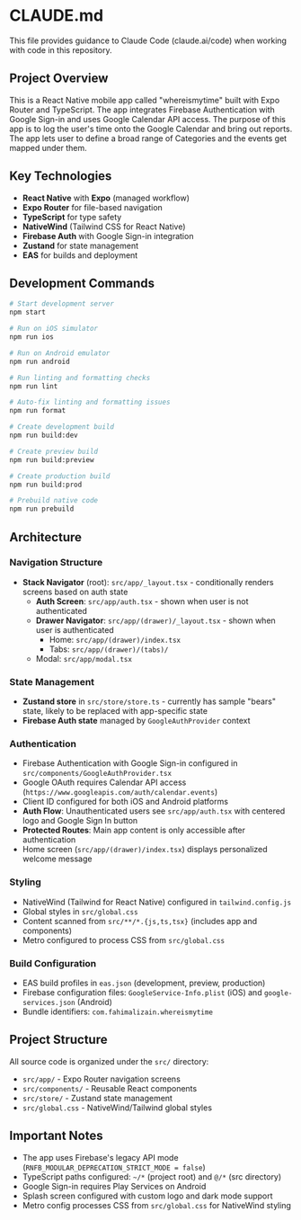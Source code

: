 # CLAUDE.md

This file provides guidance to Claude Code (claude.ai/code) when working with code in this repository.

## Project Overview

This is a React Native mobile app called "whereismytime" built with Expo Router and TypeScript. The app integrates Firebase Authentication with Google Sign-in and uses Google Calendar API access. The purpose of this app is to log the user's time onto the Google Calendar and bring out reports. The app lets user to define a broad range of Categories and the events get mapped under them.

## Key Technologies

- **React Native** with **Expo** (managed workflow)
- **Expo Router** for file-based navigation
- **TypeScript** for type safety
- **NativeWind** (Tailwind CSS for React Native)
- **Firebase Auth** with Google Sign-in integration
- **Zustand** for state management
- **EAS** for builds and deployment

## Development Commands

```bash
# Start development server
npm start

# Run on iOS simulator
npm run ios

# Run on Android emulator
npm run android

# Run linting and formatting checks
npm run lint

# Auto-fix linting and formatting issues
npm run format

# Create development build
npm run build:dev

# Create preview build
npm run build:preview

# Create production build
npm run build:prod

# Prebuild native code
npm run prebuild
```

## Architecture

### Navigation Structure

- **Stack Navigator** (root): `src/app/_layout.tsx` - conditionally renders screens based on auth state
  - **Auth Screen**: `src/app/auth.tsx` - shown when user is not authenticated
  - **Drawer Navigator**: `src/app/(drawer)/_layout.tsx` - shown when user is authenticated
    - Home: `src/app/(drawer)/index.tsx`
    - Tabs: `src/app/(drawer)/(tabs)/`
  - Modal: `src/app/modal.tsx`

### State Management

- **Zustand store** in `src/store/store.ts` - currently has sample "bears" state, likely to be replaced with app-specific state
- **Firebase Auth state** managed by `GoogleAuthProvider` context

### Authentication

- Firebase Authentication with Google Sign-in configured in `src/components/GoogleAuthProvider.tsx`
- Google OAuth requires Calendar API access (`https://www.googleapis.com/auth/calendar.events`)
- Client ID configured for both iOS and Android platforms
- **Auth Flow**: Unauthenticated users see `src/app/auth.tsx` with centered logo and Google Sign In button
- **Protected Routes**: Main app content is only accessible after authentication
- Home screen (`src/app/(drawer)/index.tsx`) displays personalized welcome message

### Styling

- NativeWind (Tailwind for React Native) configured in `tailwind.config.js`
- Global styles in `src/global.css`
- Content scanned from `src/**/*.{js,ts,tsx}` (includes app and components)
- Metro configured to process CSS from `src/global.css`

### Build Configuration

- EAS build profiles in `eas.json` (development, preview, production)
- Firebase configuration files: `GoogleService-Info.plist` (iOS) and `google-services.json` (Android)
- Bundle identifiers: `com.fahimalizain.whereismytime`

## Project Structure

All source code is organized under the `src/` directory:
- `src/app/` - Expo Router navigation screens
- `src/components/` - Reusable React components
- `src/store/` - Zustand state management
- `src/global.css` - NativeWind/Tailwind global styles

## Important Notes

- The app uses Firebase's legacy API mode (`RNFB_MODULAR_DEPRECATION_STRICT_MODE = false`)
- TypeScript paths configured: `~/*` (project root) and `@/*` (src directory)
- Google Sign-in requires Play Services on Android
- Splash screen configured with custom logo and dark mode support
- Metro config processes CSS from `src/global.css` for NativeWind styling
